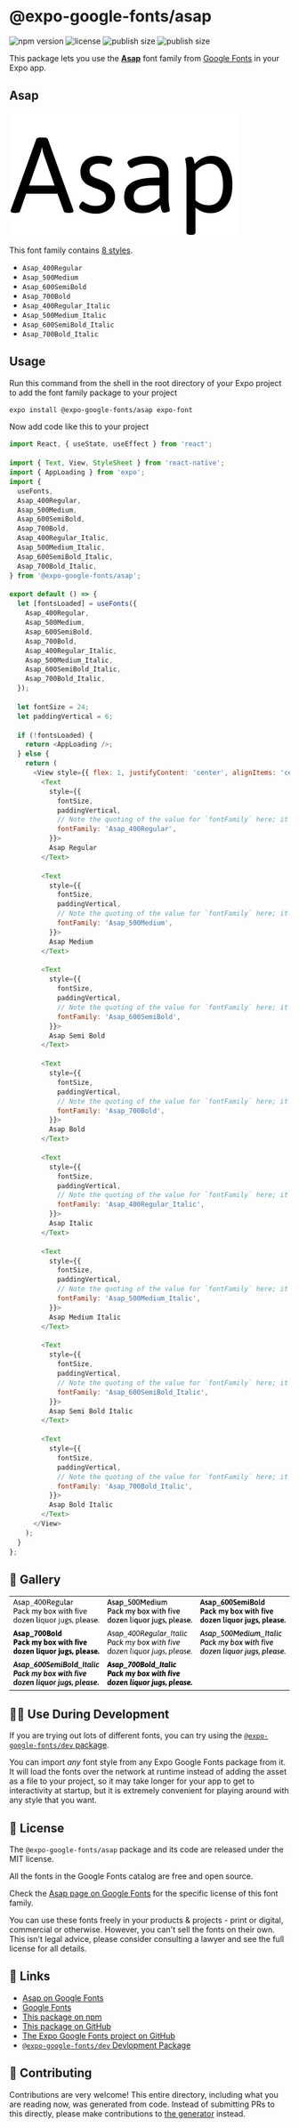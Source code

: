 # @expo-google-fonts/asap

![npm version](https://flat.badgen.net/npm/v/@expo-google-fonts/asap)
![license](https://flat.badgen.net/github/license/expo/google-fonts)
![publish size](https://flat.badgen.net/packagephobia/install/@expo-google-fonts/asap)
![publish size](https://flat.badgen.net/packagephobia/publish/@expo-google-fonts/asap)

This package lets you use the [**Asap**](https://fonts.google.com/specimen/Asap) font family from [Google Fonts](https://fonts.google.com/) in your Expo app.

## Asap

![Asap](./font-family.png)

This font family contains [8 styles](#-gallery).

- `Asap_400Regular`
- `Asap_500Medium`
- `Asap_600SemiBold`
- `Asap_700Bold`
- `Asap_400Regular_Italic`
- `Asap_500Medium_Italic`
- `Asap_600SemiBold_Italic`
- `Asap_700Bold_Italic`

## Usage

Run this command from the shell in the root directory of your Expo project to add the font family package to your project
```sh
expo install @expo-google-fonts/asap expo-font
```

Now add code like this to your project
```js
import React, { useState, useEffect } from 'react';

import { Text, View, StyleSheet } from 'react-native';
import { AppLoading } from 'expo';
import {
  useFonts,
  Asap_400Regular,
  Asap_500Medium,
  Asap_600SemiBold,
  Asap_700Bold,
  Asap_400Regular_Italic,
  Asap_500Medium_Italic,
  Asap_600SemiBold_Italic,
  Asap_700Bold_Italic,
} from '@expo-google-fonts/asap';

export default () => {
  let [fontsLoaded] = useFonts({
    Asap_400Regular,
    Asap_500Medium,
    Asap_600SemiBold,
    Asap_700Bold,
    Asap_400Regular_Italic,
    Asap_500Medium_Italic,
    Asap_600SemiBold_Italic,
    Asap_700Bold_Italic,
  });

  let fontSize = 24;
  let paddingVertical = 6;

  if (!fontsLoaded) {
    return <AppLoading />;
  } else {
    return (
      <View style={{ flex: 1, justifyContent: 'center', alignItems: 'center' }}>
        <Text
          style={{
            fontSize,
            paddingVertical,
            // Note the quoting of the value for `fontFamily` here; it expects a string!
            fontFamily: 'Asap_400Regular',
          }}>
          Asap Regular
        </Text>

        <Text
          style={{
            fontSize,
            paddingVertical,
            // Note the quoting of the value for `fontFamily` here; it expects a string!
            fontFamily: 'Asap_500Medium',
          }}>
          Asap Medium
        </Text>

        <Text
          style={{
            fontSize,
            paddingVertical,
            // Note the quoting of the value for `fontFamily` here; it expects a string!
            fontFamily: 'Asap_600SemiBold',
          }}>
          Asap Semi Bold
        </Text>

        <Text
          style={{
            fontSize,
            paddingVertical,
            // Note the quoting of the value for `fontFamily` here; it expects a string!
            fontFamily: 'Asap_700Bold',
          }}>
          Asap Bold
        </Text>

        <Text
          style={{
            fontSize,
            paddingVertical,
            // Note the quoting of the value for `fontFamily` here; it expects a string!
            fontFamily: 'Asap_400Regular_Italic',
          }}>
          Asap Italic
        </Text>

        <Text
          style={{
            fontSize,
            paddingVertical,
            // Note the quoting of the value for `fontFamily` here; it expects a string!
            fontFamily: 'Asap_500Medium_Italic',
          }}>
          Asap Medium Italic
        </Text>

        <Text
          style={{
            fontSize,
            paddingVertical,
            // Note the quoting of the value for `fontFamily` here; it expects a string!
            fontFamily: 'Asap_600SemiBold_Italic',
          }}>
          Asap Semi Bold Italic
        </Text>

        <Text
          style={{
            fontSize,
            paddingVertical,
            // Note the quoting of the value for `fontFamily` here; it expects a string!
            fontFamily: 'Asap_700Bold_Italic',
          }}>
          Asap Bold Italic
        </Text>
      </View>
    );
  }
};

```

## 🔡 Gallery


||||
|-|-|-|
|![Asap_400Regular](./Asap_400Regular.ttf.png)|![Asap_500Medium](./Asap_500Medium.ttf.png)|![Asap_600SemiBold](./Asap_600SemiBold.ttf.png)||
|![Asap_700Bold](./Asap_700Bold.ttf.png)|![Asap_400Regular_Italic](./Asap_400Regular_Italic.ttf.png)|![Asap_500Medium_Italic](./Asap_500Medium_Italic.ttf.png)||
|![Asap_600SemiBold_Italic](./Asap_600SemiBold_Italic.ttf.png)|![Asap_700Bold_Italic](./Asap_700Bold_Italic.ttf.png)|||


## 👩‍💻 Use During Development

If you are trying out lots of different fonts, you can try using the [`@expo-google-fonts/dev` package](https://github.com/expo/google-fonts/tree/master/font-packages/dev#readme).

You can import *any* font style from any Expo Google Fonts package from it. It will load the fonts
over the network at runtime instead of adding the asset as a file to your project, so it may take longer
for your app to get to interactivity at startup, but it is extremely convenient
for playing around with any style that you want.

## 📖 License

The `@expo-google-fonts/asap` package and its code are released under the MIT license.

All the fonts in the Google Fonts catalog are free and open source.

Check the [Asap page on Google Fonts](https://fonts.google.com/specimen/Asap) for the specific license of this font family.

You can use these fonts freely in your products & projects - print or digital, commercial or otherwise. However, you can't sell the fonts on their own. This isn't legal advice, please consider consulting a lawyer and see the full license for all details.

## 🔗 Links

- [Asap on Google Fonts](https://fonts.google.com/specimen/Asap)
- [Google Fonts](https://fonts.google.com/)
- [This package on npm](https://www.npmjs.com/package/@expo-google-fonts/asap)
- [This package on GitHub](https://github.com/expo/google-fonts/tree/master/font-packages/asap)
- [The Expo Google Fonts project on GitHub](https://github.com/expo/google-fonts)
- [`@expo-google-fonts/dev` Devlopment Package](https://github.com/expo/google-fonts/tree/master/font-packages/dev)

## 🤝 Contributing

Contributions are very welcome! This entire directory, including what you are reading now, was generated from code. Instead of submitting PRs to this directly, please make contributions to [the generator](https://github.com/expo/google-fonts/tree/master/packages/generator) instead.
